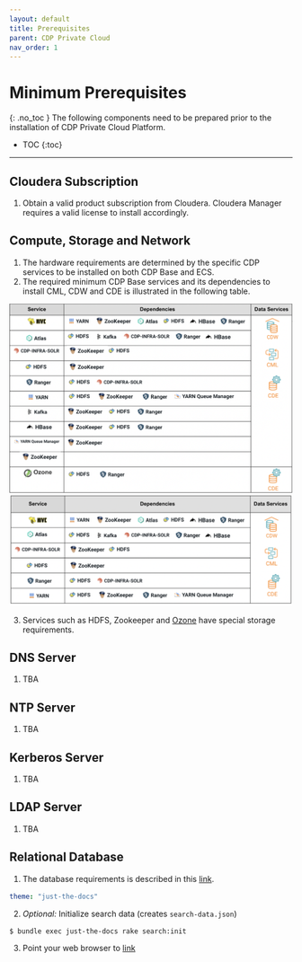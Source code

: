 ```yaml
---
layout: default
title: Prerequisites
parent: CDP Private Cloud
nav_order: 1
---
```


# Minimum Prerequisites
{: .no_toc }
The following components need to be prepared prior to the installation of CDP Private Cloud Platform.

- TOC
{:toc}

---

## Cloudera Subscription

1. Obtain a valid product subscription from Cloudera. Cloudera Manager requires a valid license to install accordingly. 

## Compute, Storage and Network

1. The hardware requirements are determined by the specific CDP services to be installed on both CDP Base and ECS.
2. The required minimum CDP Base services and its dependencies to install CML, CDW and CDE is illustrated in the following table.

![](../../assets/images/base_svc_table1.png)
![](../../assets/images/base_svc_table2.png)

3. Services such as HDFS, Zookeeper and [Ozone](https://docs.cloudera.com/cdp-private-cloud-upgrade/latest/release-guide/topics/cdpdc-ozone.html) have special storage requirements.

## DNS Server

1. TBA

## NTP Server

1. TBA

## Kerberos Server

1. TBA

## LDAP Server

1. TBA

## Relational Database

1. The database requirements is described in this [link](https://docs.cloudera.com/cdp-private-cloud-base/7.1.7/installation/topics/cdpdc-database-requirements.html).
  ```yaml
  theme: "just-the-docs"
  ```

2. _Optional:_ Initialize search data (creates `search-data.json`)
  ```bash
  $ bundle exec just-the-docs rake search:init
  ```


3. Point your web browser to [link](https://docs.cloudera.com/cdp-private-cloud-base/7.1.7/installation/topics/cdpdc-database-requirements.html)